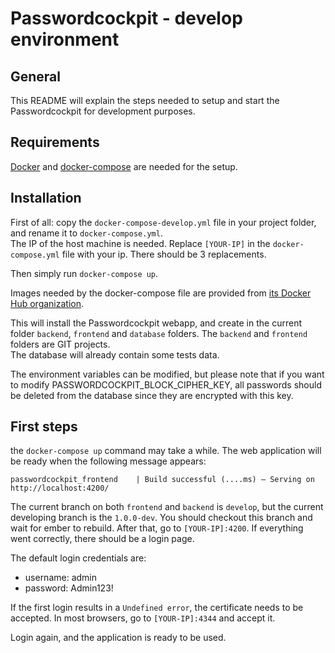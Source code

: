 # Passwordcockpit - develop environment

## General 

This README will explain the steps needed to setup and start the Passwordcockpit for development purposes.

## Requirements

[Docker](https://www.docker.com/) and [docker-compose](https://docs.docker.com/compose/) are needed for the setup.

## Installation

First of all: copy the `docker-compose-develop.yml` file in your project folder, and rename it to `docker-compose.yml`.<br>
The IP of the host machine is needed. Replace `[YOUR-IP]` in the `docker-compose.yml` file with your ip. There should be 3 replacements.

Then simply run `docker-compose up`.

Images needed by the docker-compose file are provided from [its Docker Hub organization](https://hub.docker.com/u/passwordcockpit).

This will install the Passwordcockpit webapp, and create in the current folder `backend`, `frontend` and `database` folders.
The `backend` and `frontend` folders are GIT projects.<br>
The database will already contain some tests data.

The environment variables can be modified, but please note that if you want to modify PASSWORDCOCKPIT_BLOCK_CIPHER_KEY, all passwords should be deleted from the database since they are encrypted with this key.

## First steps

the `docker-compose up` command may take a while. The web application will be ready when the following message appears:
```
passwordcockpit_frontend    | Build successful (....ms) – Serving on http://localhost:4200/
```

The current branch on both `frontend` and `backend` is `develop`, but the current developing branch is the `1.0.0-dev`. You should checkout this branch and wait for ember to rebuild.
After that, go to `[YOUR-IP]:4200`. If everything went correctly, there should be a login page.<br>

The default login credentials are:
- username: admin
- password: Admin123!

If the first login results in a `Undefined error`, the certificate needs to be accepted. In most browsers, go to `[YOUR-IP]:4344` and accept it.

Login again, and the application is ready to be used.